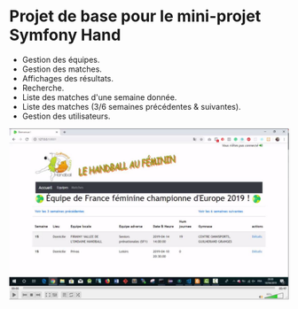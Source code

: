 # Projet de base pour le mini-projet Symfony Hand #

- Gestion des équipes.
- Gestion des matches.
- Affichages des résultats.
- Recherche.
- Liste des matches d'une semaine donnée.
- Liste des matches (3/6 semaines précédentes & suivantes).
- Gestion des utilisateurs.

[![Watch the video](https://github.com/Poussaoui/Symfony-Handball/blob/master/screenshots/Home.JPG)](https://github.com/Poussaoui/Symfony-Handball/blob/master/screenshots/video_handball.mp4)
